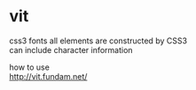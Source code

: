 vit
===

css3 fonts
all elements are constructed by CSS3  
can include character information  

how to use  
http://vit.fundam.net/
